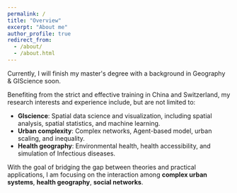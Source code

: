 ```yaml
---
permalink: /
title: "Overview"
excerpt: "About me"
author_profile: true
redirect_from: 
  - /about/
  - /about.html
---
```


Currently, I will finish my master's degree with a background in Geography & GIScience soon. 

Benefiting from the strict and effective training in China and Switzerland, my research interests and experience include, but are not limited to:
* **GIscience**: Spatial data science and visualization, including spatial analysis, spatial statistics, and machine learning.
* **Urban complexity**: Complex networks, Agent-based model, urban scaling, and inequality.
* **Health geography**: Environmental health, health accessibility, and simulation of Infectious diseases.

With the goal of bridging the gap between theories and practical applications, I am focusing on the interaction among **complex urban systems**, **health geography**, **social networks**.

